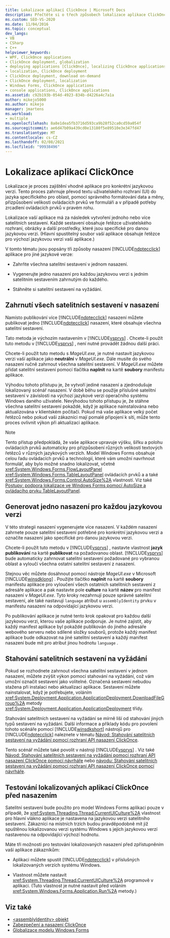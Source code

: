 ```yaml
---
title: Lokalizace aplikací ClickOnce | Microsoft Docs
description: Přečtěte si o třech způsobech lokalizace aplikace ClickOnce na verzi, která je vhodná pro konkrétní jazykovou verzi.
ms.custom: SEO-VS-2020
ms.date: 11/04/2016
ms.topic: conceptual
dev_langs:
- VB
- CSharp
- C++
helpviewer_keywords:
- WPF, ClickOnce applications
- ClickOnce deployment, globalization
- deploying applications [ClickOnce], localizing ClickOnce applications
- localization, ClickOnce deployment
- ClickOnce deployment, download on-demand
- ClickOnce deployment, localization
- Windows Forms, ClickOnce applications
- console applications, ClickOnce applications
ms.assetid: c92b193b-054d-4923-834b-d4226a4c7a1a
author: mikejo5000
ms.author: mikejo
manager: jmartens
ms.workload:
- multiple
ms.openlocfilehash: 8a8e1dea5fb3716d593ca9b28f52ca0cd59a054f
ms.sourcegitcommit: ae6d47b09a439cd0e13180f5e89510e3e347fd47
ms.translationtype: MT
ms.contentlocale: cs-CZ
ms.lasthandoff: 02/08/2021
ms.locfileid: "99938496"
---
```

# <a name="localize-clickonce-applications"></a>Lokalizace aplikací ClickOnce
Lokalizace je proces zajištění vhodné aplikace pro konkrétní jazykovou verzi. Tento proces zahrnuje převod textu uživatelského rozhraní (UI) do jazyka specifického pro oblast, pomocí správného formátování data a měny, přizpůsobení velikosti ovládacích prvků ve formuláři a v případě potřeby zrcadlení ovládacích prvků v pravém rohu.

 Lokalizace vaší aplikace má za následek vytvoření jednoho nebo více satelitních sestavení. Každé sestavení obsahuje řetězce uživatelského rozhraní, obrázky a další prostředky, které jsou specifické pro danou jazykovou verzi. (Hlavní spustitelný soubor vaší aplikace obsahuje řetězce pro výchozí jazykovou verzi vaší aplikace.)

 V tomto tématu jsou popsány tři způsoby nasazení [!INCLUDE[ndptecclick](../deployment/includes/ndptecclick_md.md)] aplikace pro jiné jazykové verze:

- Zahrňte všechna satelitní sestavení v jednom nasazení.

- Vygenerujte jedno nasazení pro každou jazykovou verzi s jedním satelitním sestavením zahrnutým do každého.

- Stáhněte si satelitní sestavení na vyžádání.

## <a name="including-all-satellite-assemblies-in-a-deployment"></a>Zahrnutí všech satelitních sestavení v nasazení
 Namísto publikování více [!INCLUDE[ndptecclick](../deployment/includes/ndptecclick_md.md)] nasazení můžete publikovat jedno [!INCLUDE[ndptecclick](../deployment/includes/ndptecclick_md.md)] nasazení, které obsahuje všechna satelitní sestavení.

 Tato metoda je výchozím nastavením v [!INCLUDE[vsprvs](../code-quality/includes/vsprvs_md.md)] . Chcete-li použít tuto metodu v [!INCLUDE[vsprvs](../code-quality/includes/vsprvs_md.md)] , není nutné provádět žádnou další práci.

 Chcete-li použít tuto metodu s *MageUI.exe*, je nutné nastavit jazykovou verzi vaší aplikace jako **neutrální** v *MageUI.exe*. Dále musíte do svého nasazení ručně zahrnout všechna satelitní sestavení. V *MageUI.exe* můžete přidat satelitní sestavení pomocí tlačítka **naplnit** na kartě **soubory** manifestu aplikace.

 Výhodou tohoto přístupu je, že vytvoří jediné nasazení a zjednodušuje lokalizovaný scénář nasazení. V době běhu se použije příslušné satelitní sestavení v závislosti na výchozí jazykové verzi operačního systému Windows daného uživatele. Nevýhodou tohoto přístupu je, že stáhne všechna satelitní sestavení pokaždé, když je aplikace nainstalována nebo aktualizována v klientském počítači. Pokud má vaše aplikace velký počet řetězců nebo pokud vaši zákazníci mají pomalé připojení k síti, může tento proces ovlivnit výkon při aktualizaci aplikace.

> [!NOTE]
> Tento přístup předpokládá, že vaše aplikace upravuje výšku, šířku a polohu ovládacích prvků automaticky pro přizpůsobení různých velikostí textových řetězců v různých jazykových verzích. Model Windows Forms obsahuje celou řadu ovládacích prvků a technologií, které vám umožní navrhnout formulář, aby bylo možné snadno lokalizovat, včetně <xref:System.Windows.Forms.FlowLayoutPanel> <xref:System.Windows.Forms.TableLayoutPanel> ovládacích prvků a a také <xref:System.Windows.Forms.Control.AutoSize%2A> vlastností.  Viz také [Postupy: podpora lokalizace ve Windows Forms pomocí AutoSize a ovládacího prvku TableLayoutPanel](/previous-versions/visualstudio/visual-studio-2010/1zkt8b33(v=vs.100)).

## <a name="generate-one-deployment-for-each-culture"></a>Generovat jedno nasazení pro každou jazykovou verzi
 V této strategii nasazení vygenerujete více nasazení. V každém nasazení zahrnete pouze satelitní sestavení potřebné pro konkrétní jazykovou verzi a označíte nasazení jako specifické pro danou jazykovou verzi.

 Chcete-li použít tuto metodu v [!INCLUDE[vsprvs](../code-quality/includes/vsprvs_md.md)] , nastavte vlastnost **jazyk publikování** na kartě **publikovat** na požadovanou oblast. [!INCLUDE[vsprvs](../code-quality/includes/vsprvs_md.md)] bude automaticky zahrnovat satelitní sestavení požadované pro vybranou oblast a vyloučí všechna ostatní satelitní sestavení z nasazení.

 Stejnou věc můžete dosáhnout pomocí nástroje *MageUI.exe* v Microsoft [!INCLUDE[winsdklong](../deployment/includes/winsdklong_md.md)] . Použijte tlačítko **naplnit** na kartě **soubory** manifestu aplikace pro vyloučení všech ostatních satelitních sestavení z adresáře aplikace a pak nastavte pole **culture** na kartě **název** pro manifest nasazení v *MageUI.exe*. Tyto kroky nezahrnují pouze správné satelitní sestavení, ale také nastavují `language` atribut u `assemblyIdentity` prvku v manifestu nasazení na odpovídající jazykovou verzi.

 Po publikování aplikace je nutné tento krok opakovat pro každou další jazykovou verzi, kterou vaše aplikace podporuje. Je nutné zajistit, aby každý manifest aplikace byl pokaždé publikován do jiného adresáře webového serveru nebo sdílené složky souborů, protože každý manifest aplikace bude odkazovat na jiné satelitní sestavení a každý manifest nasazení bude mít pro atribut jinou hodnotu `language` .

## <a name="download-satellite-assemblies-on-demand"></a>Stahování satelitních sestavení na vyžádání
 Pokud se rozhodnete zahrnout všechna satelitní sestavení v jednom nasazení, můžete zvýšit výkon pomocí stahování na vyžádání, což vám umožní označit sestavení jako volitelné. Označená sestavení nebudou stažena při instalaci nebo aktualizaci aplikace. Sestavení můžete nainstalovat, když je potřebujete, voláním <xref:System.Deployment.Application.ApplicationDeployment.DownloadFileGroup%2A> metody <xref:System.Deployment.Application.ApplicationDeployment> třídy.

 Stahování satelitních sestavení na vyžádání se mírně liší od stahování jiných typů sestavení na vyžádání. Další informace a příklady kódu pro povolení tohoto scénáře pomocí [!INCLUDE[winsdkshort](../debugger/debug-interface-access/includes/winsdkshort_md.md)] nástrojů pro [!INCLUDE[ndptecclick](../deployment/includes/ndptecclick_md.md)] naleznete v tématu [Návod: Stahování satelitních sestavení na vyžádání pomocí rozhraní API nasazení ClickOnce](../deployment/walkthrough-downloading-satellite-assemblies-on-demand-with-the-clickonce-deployment-api.md).

 Tento scénář můžete také povolit v nástroji [!INCLUDE[vsprvs](../code-quality/includes/vsprvs_md.md)] .  Viz také [Návod: Stahování satelitních sestavení na vyžádání pomocí rozhraní API nasazení ClickOnce pomocí návrháře](/previous-versions/visualstudio/visual-studio-2012/ms366788(v=vs.110)) nebo [návodu: Stahování satelitních sestavení na vyžádání pomocí rozhraní API nasazení ClickOnce pomocí návrháře](/previous-versions/visualstudio/visual-studio-2013/ms366788(v=vs.120)).

## <a name="testing-localized-clickonce-applications-before-deployment"></a>Testování lokalizovaných aplikací ClickOnce před nasazením
 Satelitní sestavení bude použito pro model Windows Forms aplikaci pouze v případě, že <xref:System.Threading.Thread.CurrentUICulture%2A> vlastnost pro hlavní vlákno aplikace je nastavena na jazykovou verzi satelitního sestavení. Zákazníci na místních trzích budou pravděpodobně mít již spuštěnou lokalizovanou verzi systému Windows s jejich jazykovou verzí nastavenou na odpovídající výchozí hodnotu.

 Máte tři možnosti pro testování lokalizovaných nasazení před zpřístupněním vaší aplikace zákazníkům:

- Aplikaci můžete spustit [!INCLUDE[ndptecclick](../deployment/includes/ndptecclick_md.md)] v příslušných lokalizovaných verzích systému Windows.

- Vlastnost můžete nastavit <xref:System.Threading.Thread.CurrentUICulture%2A> programově v aplikaci. (Tuto vlastnost je nutné nastavit před voláním <xref:System.Windows.Forms.Application.Run%2A> metody.)

## <a name="see-also"></a>Viz také
- [\<assemblyIdentity> objekt](../deployment/assemblyidentity-element-clickonce-deployment.md)
- [Zabezpečení a nasazení ClickOnce](../deployment/clickonce-security-and-deployment.md)
- [Globalizace modelu Windows Forms](/dotnet/framework/winforms/advanced/globalizing-windows-forms)